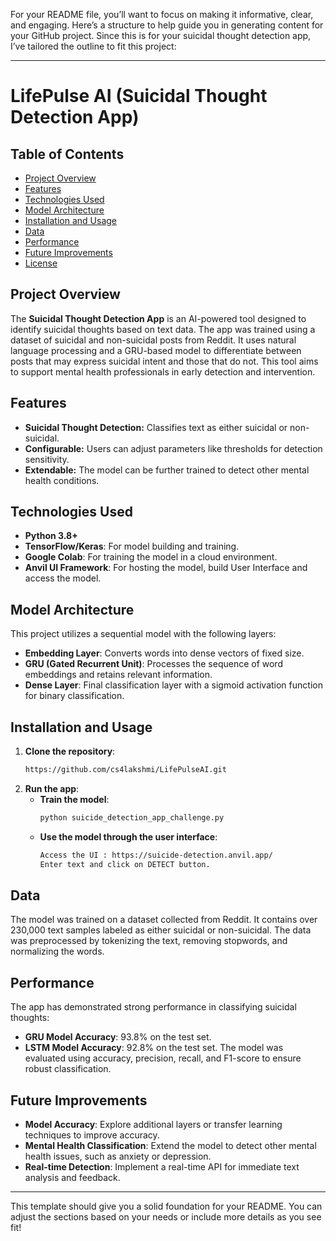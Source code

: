For your README file, you’ll want to focus on making it informative, clear, and engaging. Here’s a structure to help guide you in generating content for your GitHub project. Since this is for your suicidal thought detection app, I’ve tailored the outline to fit this project:

---

# LifePulse AI (Suicidal Thought Detection App)

## Table of Contents
- [Project Overview](#project-overview)
- [Features](#features)
- [Technologies Used](#technologies-used)
- [Model Architecture](#model-architecture)
- [Installation and Usage](#installation-and-usage)
- [Data](#data)
- [Performance](#performance)
- [Future Improvements](#future-improvements)
- [License](#license)

## Project Overview
The **Suicidal Thought Detection App** is an AI-powered tool designed to identify suicidal thoughts based on text data. The app was trained using a dataset of suicidal and non-suicidal posts from Reddit. It uses natural language processing and a GRU-based model to differentiate between posts that may express suicidal intent and those that do not. This tool aims to support mental health professionals in early detection and intervention.

## Features
- **Suicidal Thought Detection:** Classifies text as either suicidal or non-suicidal.
- **Configurable:** Users can adjust parameters like thresholds for detection sensitivity.
- **Extendable:** The model can be further trained to detect other mental health conditions.

## Technologies Used
- **Python 3.8+**
- **TensorFlow/Keras**: For model building and training.
- **Google Colab**: For training the model in a cloud environment.
- **Anvil UI Framework**: For hosting the model, build User Interface and access the model.

## Model Architecture
This project utilizes a sequential model with the following layers:
- **Embedding Layer**: Converts words into dense vectors of fixed size.
- **GRU (Gated Recurrent Unit)**: Processes the sequence of word embeddings and retains relevant information.
- **Dense Layer**: Final classification layer with a sigmoid activation function for binary classification.

## Installation and Usage
1. **Clone the repository**:
   ```bash
   https://github.com/cs4lakshmi/LifePulseAI.git
   ```
2. **Run the app**:
   - **Train the model**: 
     ```bash
     python suicide_detection_app_challenge.py
     ```
   - **Use the model through the user interface**:
     ```bash
     Access the UI : https://suicide-detection.anvil.app/
     Enter text and click on DETECT button.
     ```

## Data
The model was trained on a dataset collected from Reddit. It contains over 230,000 text samples labeled as either suicidal or non-suicidal. The data was preprocessed by tokenizing the text, removing stopwords, and normalizing the words.

## Performance
The app has demonstrated strong performance in classifying suicidal thoughts:
- **GRU Model Accuracy**: 93.8% on the test set.
- **LSTM Model Accuracy**: 92.8% on the test set.
The model was evaluated using accuracy, precision, recall, and F1-score to ensure robust classification.

## Future Improvements
- **Model Accuracy**: Explore additional layers or transfer learning techniques to improve accuracy.
- **Mental Health Classification**: Extend the model to detect other mental health issues, such as anxiety or depression.
- **Real-time Detection**: Implement a real-time API for immediate text analysis and feedback.

---

This template should give you a solid foundation for your README. You can adjust the sections based on your needs or include more details as you see fit!

